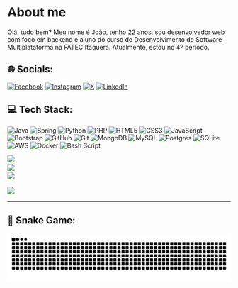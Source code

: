 # About me
Olá, tudo bem? Meu nome é João, tenho 22 anos, sou desenvolvedor web com foco em backend e aluno do curso de Desenvolvimento de Software Multiplataforma na FATEC Itaquera. Atualmente, estou no 4º período.

## 🌐 Socials:
[![Facebook](https://img.shields.io/badge/Facebook-%231877F2.svg?logo=Facebook&logoColor=white)](https://facebook.com/profile.php?id=100032215952897) [![Instagram](https://img.shields.io/badge/Instagram-%23E4405F.svg?logo=Instagram&logoColor=white)](https://instagram.com/vitu_moreiraa) [![X](https://img.shields.io/badge/X-black.svg?logo=X&logoColor=white)](https://x.com/VtorMoreira15) [![LinkedIn](https://img.shields.io/badge/LinkedIn-%230077B5.svg?logo=linkedin&logoColor=white)](https://linkedin.com/in/vitormneris)

## 💻 Tech Stack:
 ![Java](https://img.shields.io/badge/java-%23ED8B00.svg?style=for-the-badge&logo=openjdk&logoColor=white) ![Spring](https://img.shields.io/badge/spring-%236DB33F.svg?style=for-the-badge&logo=spring&logoColor=white) ![Python](https://img.shields.io/badge/python-3670A0?style=for-the-badge&logo=python&logoColor=ffdd54) ![PHP](https://img.shields.io/badge/php-%23777BB4.svg?style=for-the-badge&logo=php&logoColor=white) ![HTML5](https://img.shields.io/badge/html5-%23E34F26.svg?style=for-the-badge&logo=html5&logoColor=white) ![CSS3](https://img.shields.io/badge/css3-%231572B6.svg?style=for-the-badge&logo=css3&logoColor=white) ![JavaScript](https://img.shields.io/badge/javascript-%23323330.svg?style=for-the-badge&logo=javascript&logoColor=%23F7DF1E) ![Bootstrap](https://img.shields.io/badge/bootstrap-%238511FA.svg?style=for-the-badge&logo=bootstrap&logoColor=white) ![GitHub](https://img.shields.io/badge/github-%23121011.svg?style=for-the-badge&logo=github&logoColor=white) ![Git](https://img.shields.io/badge/git-%23F05033.svg?style=for-the-badge&logo=git&logoColor=white) ![MongoDB](https://img.shields.io/badge/MongoDB-%234ea94b.svg?style=for-the-badge&logo=mongodb&logoColor=white) ![MySQL](https://img.shields.io/badge/mysql-4479A1.svg?style=for-the-badge&logo=mysql&logoColor=white) ![Postgres](https://img.shields.io/badge/postgres-%23316192.svg?style=for-the-badge&logo=postgresql&logoColor=white) ![SQLite](https://img.shields.io/badge/sqlite-%2307405e.svg?style=for-the-badge&logo=sqlite&logoColor=white) ![AWS](https://img.shields.io/badge/AWS-%23FF9900.svg?style=for-the-badge&logo=amazon-aws&logoColor=white) ![Docker](https://img.shields.io/badge/docker-%230db7ed.svg?style=for-the-badge&logo=docker&logoColor=white) ![Bash Script](https://img.shields.io/badge/bash_script-%23121011.svg?style=for-the-badge&logo=gnu-bash&logoColor=white) 

![](https://github-readme-stats.vercel.app/api?username=vitormneris&theme=dark&hide_border=false&include_all_commits=false&count_private=false)<br/>
![](https://github-readme-streak-stats.herokuapp.com/?user=vitormneris&theme=dark&hide_border=false)<br/>
![](https://github-readme-stats.vercel.app/api/top-langs/?username=vitormneris&theme=dark&hide_border=false&include_all_commits=false&count_private=false&layout=compact)

[![](https://visitcount.itsvg.in/api?id=vitormneris&icon=0&color=0)](https://visitcount.itsvg.in)

---

## :snake: Snake Game:
<picture>
  <source media="(prefers-color-scheme: dark)" srcset="https://raw.githubusercontent.com/vitormneris/vitormneris/output/github-contribution-grid-snake-dark.svg">
  <source media="(prefers-color-scheme: light)" srcset="https://raw.githubusercontent.com/vitormneris/vitormneris/output/github-contribution-grid-snake.svg">
  <img alt="github contribution grid snake animation" src="https://raw.githubusercontent.com/vitormneris/vitormneris/output/github-contribution-grid-snake.svg">
</picture>
